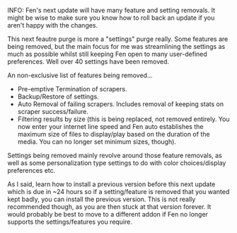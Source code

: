 
INFO:
Fen's next update will have many feature and setting removals. It might be wise to make sure you know how to roll back an update if you aren't happy with the changes.

This next feautre purge is more a "settings" purge really. Some features are being removed, but the main focus for me was streamlining the settings as much as possible whilst still keeping Fen open to many user-defined preferences. Well over 40 settings have been removed.

An non-exclusive list of features being removed...
* Pre-emptive Termination of scrapers.
* Backup/Restore of settings.
* Auto Removal of failing scrapers. Includes removal of keeping stats on scraper success/failure.
* Filtering results by size (this is being replaced, not removed entirely. You now enter your internet line speed and Fen auto establishes the maximum size of files to display/play based on the duration of the media. You can no longer set minimum sizes, though).

Settings being removed mainly revolve around those feature removals, as well as some personalization type settings to do with color choices/display preferences etc.

As I said, learn how to install a previous version before this next update which is due in ~24 hours so if a setting/feature is removed that you wanted kept badly, you can install the previous version. This is not really recommended though, as you are then stuck at that version forever. It would probably be best to move to a different addon if Fen no longer supports the settings/features you require.
